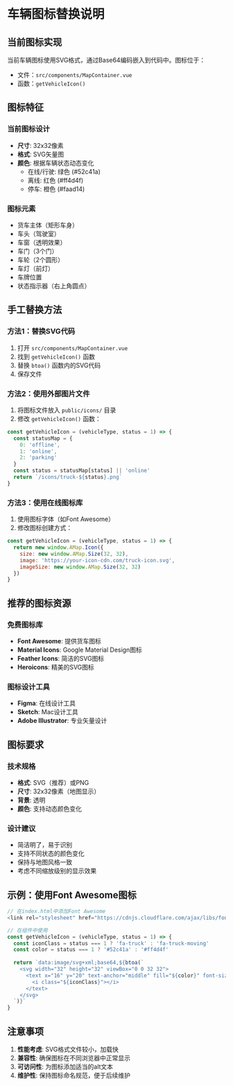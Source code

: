 # 车辆图标替换说明

## 当前图标实现

当前车辆图标使用SVG格式，通过Base64编码嵌入到代码中。图标位于：
- 文件：`src/components/MapContainer.vue`
- 函数：`getVehicleIcon()`

## 图标特征

### 当前图标设计
- **尺寸**: 32x32像素
- **格式**: SVG矢量图
- **颜色**: 根据车辆状态动态变化
  - 在线/行驶: 绿色 (#52c41a)
  - 离线: 红色 (#ff4d4f)
  - 停车: 橙色 (#faad14)

### 图标元素
- 货车主体（矩形车身）
- 车头（驾驶室）
- 车窗（透明效果）
- 车门（3个门）
- 车轮（2个圆形）
- 车灯（前灯）
- 车牌位置
- 状态指示器（右上角圆点）

## 手工替换方法

### 方法1：替换SVG代码
1. 打开 `src/components/MapContainer.vue`
2. 找到 `getVehicleIcon()` 函数
3. 替换 `btoa()` 函数内的SVG代码
4. 保存文件

### 方法2：使用外部图片文件
1. 将图标文件放入 `public/icons/` 目录
2. 修改 `getVehicleIcon()` 函数：

```javascript
const getVehicleIcon = (vehicleType, status = 1) => {
  const statusMap = {
    0: 'offline',
    1: 'online', 
    2: 'parking'
  }
  const status = statusMap[status] || 'online'
  return `/icons/truck-${status}.png`
}
```

### 方法3：使用在线图标库
1. 使用图标字体（如Font Awesome）
2. 修改图标创建方式：

```javascript
const getVehicleIcon = (vehicleType, status = 1) => {
  return new window.AMap.Icon({
    size: new window.AMap.Size(32, 32),
    image: 'https://your-icon-cdn.com/truck-icon.svg',
    imageSize: new window.AMap.Size(32, 32)
  })
}
```

## 推荐的图标资源

### 免费图标库
- **Font Awesome**: 提供货车图标
- **Material Icons**: Google Material Design图标
- **Feather Icons**: 简洁的SVG图标
- **Heroicons**: 精美的SVG图标

### 图标设计工具
- **Figma**: 在线设计工具
- **Sketch**: Mac设计工具
- **Adobe Illustrator**: 专业矢量设计

## 图标要求

### 技术规格
- **格式**: SVG（推荐）或PNG
- **尺寸**: 32x32像素（地图显示）
- **背景**: 透明
- **颜色**: 支持动态颜色变化

### 设计建议
- 简洁明了，易于识别
- 支持不同状态的颜色变化
- 保持与地图风格一致
- 考虑不同缩放级别的显示效果

## 示例：使用Font Awesome图标

```javascript
// 在index.html中添加Font Awesome
<link rel="stylesheet" href="https://cdnjs.cloudflare.com/ajax/libs/font-awesome/6.0.0/css/all.min.css">

// 在组件中使用
const getVehicleIcon = (vehicleType, status = 1) => {
  const iconClass = status === 1 ? 'fa-truck' : 'fa-truck-moving'
  const color = status === 1 ? '#52c41a' : '#ff4d4f'
  
  return `data:image/svg+xml;base64,${btoa(`
    <svg width="32" height="32" viewBox="0 0 32 32">
      <text x="16" y="20" text-anchor="middle" fill="${color}" font-size="20">
        <i class="${iconClass}"></i>
      </text>
    </svg>
  `)}`
}
```

## 注意事项

1. **性能考虑**: SVG格式文件较小，加载快
2. **兼容性**: 确保图标在不同浏览器中正常显示
3. **可访问性**: 为图标添加适当的alt文本
4. **维护性**: 保持图标命名规范，便于后续维护 